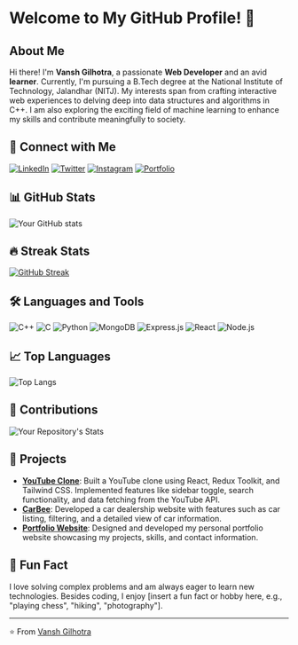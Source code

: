 # Welcome to My GitHub Profile! 👋

## About Me
Hi there! I'm **Vansh Gilhotra**, a passionate **Web Developer** and an avid **learner**. Currently, I'm pursuing a B.Tech degree at the National Institute of Technology, Jalandhar (NITJ). My interests span from crafting interactive web experiences to delving deep into data structures and algorithms in C++. I am also exploring the exciting field of machine learning to enhance my skills and contribute meaningfully to society.

## 🚀 Connect with Me
[![LinkedIn](https://img.shields.io/badge/LinkedIn-0077B5?style=for-the-badge&logo=linkedin&logoColor=white)](https://www.linkedin.com/in/vansh-gilhotra-059762220/)
[![Twitter](https://img.shields.io/badge/Twitter-1DA1F2?style=for-the-badge&logo=twitter&logoColor=white)](https://x.com/gilhotravansh7)
[![Instagram](https://img.shields.io/badge/Instagram-E4405F?style=for-the-badge&logo=instagram&logoColor=white)](https://www.instagram.com/vanshgilhotra524/)
[![Portfolio](https://img.shields.io/badge/Portfolio-24292E?style=for-the-badge&logo=githubpages&logoColor=white)](https://vanshgportfolio.netlify.app/)

## 📊 GitHub Stats
![Your GitHub stats](https://github-readme-stats.vercel.app/api?username=Vansh5632&show_icons=true&theme=radical)

## 🔥 Streak Stats
[![GitHub Streak](https://github-readme-streak-stats.herokuapp.com/?user=Vansh5632&theme=dark)](https://git.io/streak-stats)

## 🛠️ Languages and Tools
![C++](https://img.shields.io/badge/C++-00599C?style=for-the-badge&logo=c%2B%2B&logoColor=white)
![C](https://img.shields.io/badge/C-00599C?style=for-the-badge&logo=c&logoColor=white)
![Python](https://img.shields.io/badge/Python-3776AB?style=for-the-badge&logo=python&logoColor=white)
![MongoDB](https://img.shields.io/badge/MongoDB-4EA94B?style=for-the-badge&logo=mongodb&logoColor=white)
![Express.js](https://img.shields.io/badge/Express.js-000000?style=for-the-badge&logo=express&logoColor=white)
![React](https://img.shields.io/badge/React-20232A?style=for-the-badge&logo=react&logoColor=61DAFB)
![Node.js](https://img.shields.io/badge/Node.js-339933?style=for-the-badge&logo=nodedotjs&logoColor=white)

## 📈 Top Languages
![Top Langs](https://github-readme-stats.vercel.app/api/top-langs/?username=Vansh5632&layout=compact&theme=vision-friendly-dark)

## 🌟 Contributions
![Your Repository's Stats](https://contrib.rocks/image?repo=Vansh5632/Vansh5632)

## 🚧 Projects
- **[YouTube Clone](https://github.com/Vansh5632/Youtube-Clone)**: Built a YouTube clone using React, Redux Toolkit, and Tailwind CSS. Implemented features like sidebar toggle, search functionality, and data fetching from the YouTube API.
- **[CarBee](https://github.com/Vansh5632/CarBee)**: Developed a car dealership website with features such as car listing, filtering, and a detailed view of car information.
- **[Portfolio Website](https://vanshgportfolio.netlify.app/)**: Designed and developed my personal portfolio website showcasing my projects, skills, and contact information.

## 🎉 Fun Fact
I love solving complex problems and am always eager to learn new technologies. Besides coding, I enjoy [insert a fun fact or hobby here, e.g., "playing chess", "hiking", "photography"].

---

⭐️ From [Vansh Gilhotra](https://github.com/Vansh5632)
